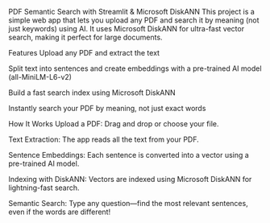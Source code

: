 PDF Semantic Search with Streamlit & Microsoft DiskANN
This project is a simple web app that lets you upload any PDF and search it by meaning (not just keywords) using AI. It uses Microsoft DiskANN for ultra-fast vector search, making it perfect for large documents.

Features
Upload any PDF and extract the text

Split text into sentences and create embeddings with a pre-trained AI model (all-MiniLM-L6-v2)

Build a fast search index using Microsoft DiskANN

Instantly search your PDF by meaning, not just exact words

How It Works
Upload a PDF: Drag and drop or choose your file.

Text Extraction: The app reads all the text from your PDF.

Sentence Embeddings: Each sentence is converted into a vector using a pre-trained AI model.

Indexing with DiskANN: Vectors are indexed using Microsoft DiskANN for lightning-fast search.

Semantic Search: Type any question—find the most relevant sentences, even if the words are different!
